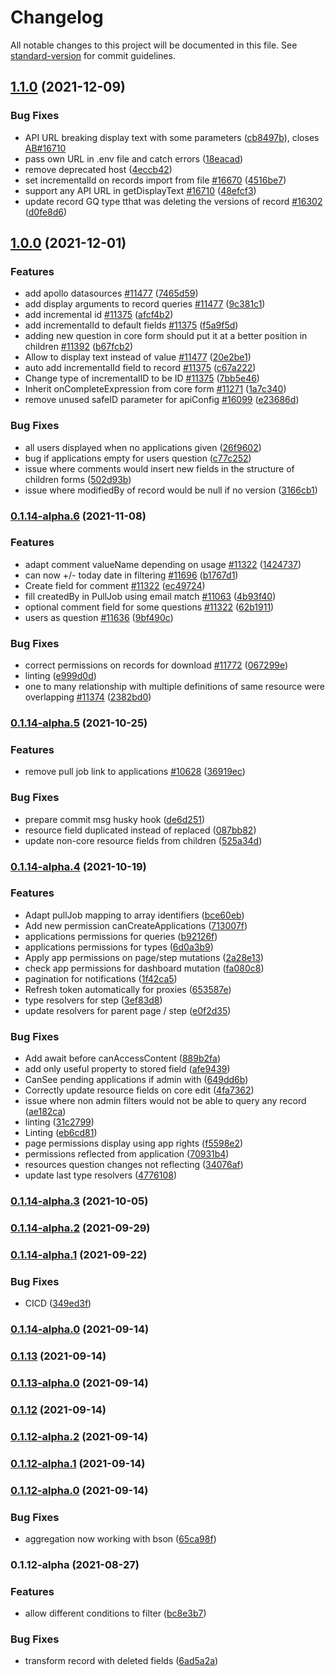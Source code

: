 # Changelog

All notable changes to this project will be documented in this file. See [standard-version](https://github.com/conventional-changelog/standard-version) for commit guidelines.

## [1.1.0](https://github.com/ReliefApplications/emrs-safe-backend/compare/v1.0.0...v1.1.0) (2021-12-09)


### Bug Fixes

* API URL breaking display text with some parameters ([cb8497b](https://github.com/ReliefApplications/emrs-safe-backend/commits/cb8497b17667388a61ff3ed21dd6263458a2da98)), closes [AB#16710](https://github.com/ReliefApplications/AB/issues/16710)
* pass own URL in .env file and catch errors ([18eacad](https://github.com/ReliefApplications/emrs-safe-backend/commits/18eacad4ccb3f4035bb960ad104be55fb3f6b758))
* remove deprecated host ([4eccb42](https://github.com/ReliefApplications/emrs-safe-backend/commits/4eccb421a4fe23c41a46873457ca0524866d20a0))
* set incrementalId on records import from file [#16670](https://github.com/ReliefApplications/oort-backend/issues/16670) ([4516be7](https://github.com/ReliefApplications/emrs-safe-backend/commits/4516be75f5a9cf74b59e2d6edcbc63ddf9a3e9b5))
* support any API URL in getDisplayText [#16710](https://github.com/ReliefApplications/oort-backend/issues/16710) ([48efcf3](https://github.com/ReliefApplications/emrs-safe-backend/commits/48efcf30582ded867999f100eace5e7855936b44))
* update record GQ type tthat was deleting the versions of record [#16302](https://github.com/ReliefApplications/oort-backend/issues/16302) ([d0fe8d6](https://github.com/ReliefApplications/emrs-safe-backend/commits/d0fe8d61c4b434ca2cc4450da1a2127fa570e2b4))

## [1.0.0](https://github.com/ReliefApplications/emrs-safe-backend/compare/v0.1.14-alpha.6...v1.0.0) (2021-12-01)


### Features

* add apollo datasources [#11477](https://github.com/ReliefApplications/oort-backend/issues/11477) ([7465d59](https://github.com/ReliefApplications/emrs-safe-backend/commits/7465d59dcad0b89dc39987faf33d8140e10a863b))
* add display arguments to record queries [#11477](https://github.com/ReliefApplications/oort-backend/issues/11477) ([9c381c1](https://github.com/ReliefApplications/emrs-safe-backend/commits/9c381c1007ca7ec9bf59e97a3bfeb6c30331396d))
* add incremental id [#11375](https://github.com/ReliefApplications/oort-backend/issues/11375) ([afcf4b2](https://github.com/ReliefApplications/emrs-safe-backend/commits/afcf4b2cfba6256fa106c6a81b5e24ed940bc2ef))
* add incrementalId to default fields [#11375](https://github.com/ReliefApplications/oort-backend/issues/11375) ([f5a9f5d](https://github.com/ReliefApplications/emrs-safe-backend/commits/f5a9f5d661a185996efb7574dd33915a862dcd7e))
* adding new question in core form should put it at a better position in children [#11392](https://github.com/ReliefApplications/oort-backend/issues/11392) ([b67fcb2](https://github.com/ReliefApplications/emrs-safe-backend/commits/b67fcb26e947778c827f3405d52f031174546b6d))
* Allow to display text instead of value [#11477](https://github.com/ReliefApplications/oort-backend/issues/11477) ([20e2be1](https://github.com/ReliefApplications/emrs-safe-backend/commits/20e2be18487ebc5b9dabe5826368dec35288b859))
* auto add incrementalId field to record [#11375](https://github.com/ReliefApplications/oort-backend/issues/11375) ([c67a222](https://github.com/ReliefApplications/emrs-safe-backend/commits/c67a2227b44e330d228c50cdd0fabcb0b789fe25))
* Change type of incrementalID to be ID [#11375](https://github.com/ReliefApplications/oort-backend/issues/11375) ([7bb5e46](https://github.com/ReliefApplications/emrs-safe-backend/commits/7bb5e469fe198c0bfc2aa056ac51383c9d1636a5))
* Inherit onCompleteExpression from core form [#11271](https://github.com/ReliefApplications/oort-backend/issues/11271) ([1a7c340](https://github.com/ReliefApplications/emrs-safe-backend/commits/1a7c3405a4aa500e2893c44389f9f83dadd466ef))
* remove unused safeID parameter for apiConfig [#16099](https://github.com/ReliefApplications/oort-backend/issues/16099) ([e23686d](https://github.com/ReliefApplications/emrs-safe-backend/commits/e23686d5017105400fe2e3cd87d524dc3c39f8d0))


### Bug Fixes

* all users displayed when no applications given ([26f9602](https://github.com/ReliefApplications/emrs-safe-backend/commits/26f960206b8f3b245353196c9e6fa5dfbb2e2977))
* bug if applications empty for users question ([c77c252](https://github.com/ReliefApplications/emrs-safe-backend/commits/c77c252cae4b2fcdb74c6f95d2d21ca15151f701))
* issue where comments would insert new fields in the structure of children forms ([502d93b](https://github.com/ReliefApplications/emrs-safe-backend/commits/502d93bbb56e87f3dcdfd2e80e32c2df372f6b94))
* issue where modifiedBy of record would be null if no version ([3166cb1](https://github.com/ReliefApplications/emrs-safe-backend/commits/3166cb1ac1b3d0a3788d90f65452bd4dd4d11f9f))

### [0.1.14-alpha.6](https://github.com/ReliefApplications/emrs-safe-backend/compare/v0.1.14-alpha.5...v0.1.14-alpha.6) (2021-11-08)


### Features

* adapt comment valueName depending on usage [#11322](https://github.com/ReliefApplications/emrs-safe-backend/issues/11322) ([1424737](https://github.com/ReliefApplications/emrs-safe-backend/commits/14247372d72fecc66f229a61b5cef80ae490cbfd))
* can now +/- today date in filtering [#11696](https://github.com/ReliefApplications/emrs-safe-backend/issues/11696) ([b1767d1](https://github.com/ReliefApplications/emrs-safe-backend/commits/b1767d12098b7728972a8dbb1e2dd2f695834094))
* Create field for comment [#11322](https://github.com/ReliefApplications/emrs-safe-backend/issues/11322) ([ec49724](https://github.com/ReliefApplications/emrs-safe-backend/commits/ec4972428a54f29235d1359756469e7980138c9d))
* fill createdBy in PullJob using email match [#11063](https://github.com/ReliefApplications/emrs-safe-backend/issues/11063) ([4b93f40](https://github.com/ReliefApplications/emrs-safe-backend/commits/4b93f4022c3b1d36a2fa0b89306eca1c941c7657))
* optional comment field for some questions [#11322](https://github.com/ReliefApplications/emrs-safe-backend/issues/11322) ([62b1911](https://github.com/ReliefApplications/emrs-safe-backend/commits/62b1911964539da68819cf9472d61d19aff6ba14))
* users as question [#11636](https://github.com/ReliefApplications/emrs-safe-backend/issues/11636) ([9bf490c](https://github.com/ReliefApplications/emrs-safe-backend/commits/9bf490c3af293e6c9ec41194886e29c3d315d0ed))


### Bug Fixes

* correct permissions on records for download [#11772](https://github.com/ReliefApplications/emrs-safe-backend/issues/11772) ([067299e](https://github.com/ReliefApplications/emrs-safe-backend/commits/067299e9991336c24615999532390bcbd02da7ef))
* linting ([e999d0d](https://github.com/ReliefApplications/emrs-safe-backend/commits/e999d0d57f19fbf806d0fe68cd148ead531934d2))
* one to many relationship with multiple definitions of same resource were overlapping [#11374](https://github.com/ReliefApplications/emrs-safe-backend/issues/11374) ([2382bd0](https://github.com/ReliefApplications/emrs-safe-backend/commits/2382bd0ce40e8619f37aea53e789cbb269d94986))

### [0.1.14-alpha.5](https://github.com/ReliefApplications/emrs-safe-backend/compare/v0.1.14-alpha.4...v0.1.14-alpha.5) (2021-10-25)


### Features

* remove pull job link to applications [#10628](https://github.com/ReliefApplications/emrs-safe-backend/issues/10628) ([36919ec](https://github.com/ReliefApplications/emrs-safe-backend/commits/36919ecbce3111575cfcd0fad1780860dc871368))


### Bug Fixes

* prepare commit msg husky hook ([de6d251](https://github.com/ReliefApplications/emrs-safe-backend/commits/de6d2513050ac291b137a9dab6c41d47df10f8aa))
* resource field duplicated instead of replaced ([087bb82](https://github.com/ReliefApplications/emrs-safe-backend/commits/087bb827519efa69f0fca452ac2c91089e486898))
* update non-core resource fields from children ([525a34d](https://github.com/ReliefApplications/emrs-safe-backend/commits/525a34d0394a7e6d5f40e4a845d576d67e4f0fe1))

### [0.1.14-alpha.4](https://github.com/ReliefApplications/emrs-safe-backend/compare/v0.1.14-alpha.3...v0.1.14-alpha.4) (2021-10-19)


### Features

* Adapt pullJob mapping to array identifiers ([bce60eb](https://github.com/ReliefApplications/emrs-safe-backend/commits/bce60eb7aa309c7157effd5c0199ef9238fd20c2))
* Add new permission canCreateApplications ([713007f](https://github.com/ReliefApplications/emrs-safe-backend/commits/713007fc1b1f318a013b1f1c3d5f156e9cd6009f))
* applications permissions for queries ([b92126f](https://github.com/ReliefApplications/emrs-safe-backend/commits/b92126fd1822262e226ce6ce0c1e8e3df1c7c427))
* applications permissions for types ([6d0a3b9](https://github.com/ReliefApplications/emrs-safe-backend/commits/6d0a3b9a198fbd0c055f3ebbb0b33ce7e3a49d8c))
* Apply app permissions on page/step mutations ([2a28e13](https://github.com/ReliefApplications/emrs-safe-backend/commits/2a28e13a1367486b8714c2589f099c17c093cecc))
* check app permissions for dashboard mutation ([fa080c8](https://github.com/ReliefApplications/emrs-safe-backend/commits/fa080c8912b0116a0dbea0b2bb2013894c2d99b0))
* pagination for notifications ([1f42ca5](https://github.com/ReliefApplications/emrs-safe-backend/commits/1f42ca537e8225d040d44417923113df4fc08250))
* Refresh token automatically for proxies ([653587e](https://github.com/ReliefApplications/emrs-safe-backend/commits/653587ed8c4e5fe445a82833fe18ffc5ccd61ca0))
* type resolvers for step ([3ef83d8](https://github.com/ReliefApplications/emrs-safe-backend/commits/3ef83d830e0fc2ee22507a05fb212333ccd46748))
* update resolvers for parent page / step ([e0f2d35](https://github.com/ReliefApplications/emrs-safe-backend/commits/e0f2d35f04d26ac73c76576ba2ec2a459095466c))


### Bug Fixes

* Add await before canAccessContent ([889b2fa](https://github.com/ReliefApplications/emrs-safe-backend/commits/889b2facc9104e22f99fdadd9b93c2984f5e872b))
* add only useful property to stored field ([afe9439](https://github.com/ReliefApplications/emrs-safe-backend/commits/afe94392f59c00a1b56a3491b755f9eff6a73056))
* CanSee pending applications if admin with ([649dd6b](https://github.com/ReliefApplications/emrs-safe-backend/commits/649dd6b9a8814c12472a2a0126472aaa661a40e9))
* Correctly update resource fields on core edit ([4fa7362](https://github.com/ReliefApplications/emrs-safe-backend/commits/4fa7362ca991eb3852023316f8e7e16ccf1d2928))
* issue where non admin filters would not be able to query any record ([ae182ca](https://github.com/ReliefApplications/emrs-safe-backend/commits/ae182ca40fdc530152ca3d0d02517c2190bf2d93))
* linting ([31c2799](https://github.com/ReliefApplications/emrs-safe-backend/commits/31c2799b9fda2ab1715eb75010c0524dc1b5ed2a))
* Linting ([eb6cd81](https://github.com/ReliefApplications/emrs-safe-backend/commits/eb6cd81130bd2a7d6535a96f6ad3b569fbd329ac))
* page permissions display using app rights ([f5598e2](https://github.com/ReliefApplications/emrs-safe-backend/commits/f5598e2794b7ecfc6fa235823abb6601d6284148))
* permissions reflected from application ([70931b4](https://github.com/ReliefApplications/emrs-safe-backend/commits/70931b4b44cc3887f74b0f2d9d739a226341a0d8))
* resources question changes not reflecting ([34076af](https://github.com/ReliefApplications/emrs-safe-backend/commits/34076afc98ff148aa837c2298530881cef8b7c17))
* update last type resolvers ([4776108](https://github.com/ReliefApplications/emrs-safe-backend/commits/477610831ed4c72b18410eee4ea3c3dbd53ed3d7))

### [0.1.14-alpha.3](https://github.com/ReliefApplications/emrs-safe-backend/compare/v0.1.14...v0.1.14-alpha.3) (2021-10-05)

### [0.1.14-alpha.2](https://github.com/ReliefApplications/emrs-safe-backend/compare/v0.1.14-alpha.1...v0.1.14-alpha.2) (2021-09-29)

### [0.1.14-alpha.1](https://github.com/ReliefApplications/emrs-safe-backend/compare/v0.1.14-alpha.0...v0.1.14-alpha.1) (2021-09-22)


### Bug Fixes

* CICD ([349ed3f](https://github.com/ReliefApplications/emrs-safe-backend/commits/349ed3fbc6a87e45201432a93a32804c3e660d5d))

### [0.1.14-alpha.0](https://github.com/ReliefApplications/emrs-safe-backend/compare/v0.1.13...v0.1.14-alpha.0) (2021-09-14)

### [0.1.13](https://github.com/ReliefApplications/emrs-safe-backend/compare/v0.1.13-alpha.0...v0.1.13) (2021-09-14)

### [0.1.13-alpha.0](https://github.com/ReliefApplications/emrs-safe-backend/compare/v0.1.12...v0.1.13-alpha.0) (2021-09-14)

### [0.1.12](https://github.com/ReliefApplications/emrs-safe-backend/compare/v0.1.12-alpha.2...v0.1.12) (2021-09-14)

### [0.1.12-alpha.2](https://github.com/ReliefApplications/emrs-safe-backend/compare/v0.1.12-alpha.1...v0.1.12-alpha.2) (2021-09-14)

### [0.1.12-alpha.1](https://github.com/ReliefApplications/emrs-safe-backend/compare/v0.1.12-alpha.0...v0.1.12-alpha.1) (2021-09-14)

### [0.1.12-alpha.0](https://github.com/ReliefApplications/emrs-safe-backend/compare/v0.1.12-alpha...v0.1.12-alpha.0) (2021-09-14)


### Bug Fixes

* aggregation now working with bson ([65ca98f](https://github.com/ReliefApplications/emrs-safe-backend/commits/65ca98fab275bc3f098d80eb505c24b6c3d11fd0))

### 0.1.12-alpha (2021-08-27)


### Features

* allow different conditions to filter ([bc8e3b7](https://github.com/ReliefApplications/emrs-safe-backend/commits/bc8e3b7de65b0b9076ff1146ddf725bc6a8258bf))


### Bug Fixes

* transform record with deleted fields ([6ad5a2a](https://github.com/ReliefApplications/emrs-safe-backend/commits/6ad5a2ac87f12fcaf8bca461f29f6d3b89f3f605))
